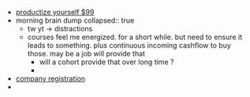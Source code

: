 - [productize yourself $99](https://productizeyourself.lemonsqueezy.com/checkout?cart=8070e1f0-69da-46a2-bccb-92e31c0239dd)
- morning brain dump
  collapsed:: true
	- tw yt -> distractions
	- courses feel me energized. for a short while. but need to ensure it leads to something. plus continuous incoming cashflow to buy those. may be a job will provide that
		- will a cohort provide that over long time ?
		-
- [company registration](https://cleartax.in/s/company-registration)
-